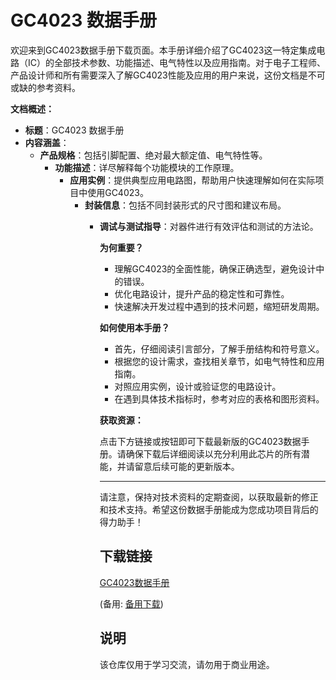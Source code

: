 # GC4023 数据手册

欢迎来到GC4023数据手册下载页面。本手册详细介绍了GC4023这一特定集成电路（IC）的全部技术参数、功能描述、电气特性以及应用指南。对于电子工程师、产品设计师和所有需要深入了解GC4023性能及应用的用户来说，这份文档是不可或缺的参考资料。

**文档概述：**

- **标题**：GC4023 数据手册
- **内容涵盖**：
  - **产品规格**：包括引脚配置、绝对最大额定值、电气特性等。
    - **功能描述**：详尽解释每个功能模块的工作原理。
      - **应用实例**：提供典型应用电路图，帮助用户快速理解如何在实际项目中使用GC4023。
        - **封装信息**：包括不同封装形式的尺寸图和建议布局。
          - **调试与测试指导**：对器件进行有效评估和测试的方法论。

            **为何重要？**

            - 理解GC4023的全面性能，确保正确选型，避免设计中的错误。
            - 优化电路设计，提升产品的稳定性和可靠性。
            - 快速解决开发过程中遇到的技术问题，缩短研发周期。

            **如何使用本手册？**

            - 首先，仔细阅读引言部分，了解手册结构和符号意义。
            - 根据您的设计需求，查找相关章节，如电气特性和应用指南。
            - 对照应用实例，设计或验证您的电路设计。
            - 在遇到具体技术指标时，参考对应的表格和图形资料。

            **获取资源：**

            点击下方链接或按钮即可下载最新版的GC4023数据手册。请确保下载后详细阅读以充分利用此芯片的所有潜能，并请留意后续可能的更新版本。

            ---

            请注意，保持对技术资料的定期查阅，以获取最新的修正和技术支持。希望这份数据手册能成为您成功项目背后的得力助手！

            ## 下载链接
            [GC4023数据手册](https://pan.quark.cn/s/424fd7e572b5) 

            (备用: [备用下载](https://pan.baidu.com/s/1l3cokY0ifkgk6ykkOgQa8Q?pwd=1234))

            ## 说明

            该仓库仅用于学习交流，请勿用于商业用途。
